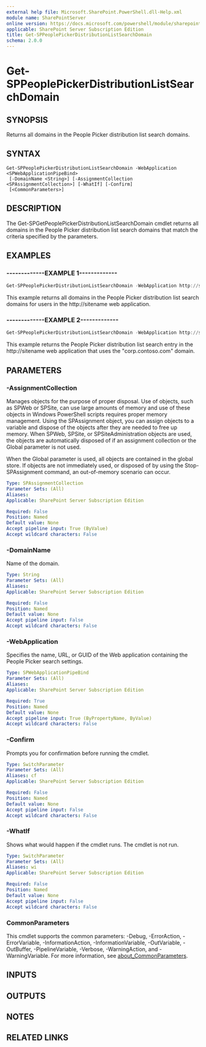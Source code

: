 ```yaml
---
external help file: Microsoft.SharePoint.PowerShell.dll-Help.xml
module name: SharePointServer
online version: https://docs.microsoft.com/powershell/module/sharepoint-server/get-sppeoplepickerdistributionlistsearchdomain
applicable: SharePoint Server Subscription Edition
title: Get-SPPeoplePickerDistributionListSearchDomain
schema: 2.0.0
---
```


# Get-SPPeoplePickerDistributionListSearchDomain

## SYNOPSIS
Returns all domains in the People Picker distribution list search domains.

## SYNTAX

```
Get-SPPeoplePickerDistributionListSearchDomain -WebApplication <SPWebApplicationPipeBind>
 [-DomainName <String>] [-AssignmentCollection <SPAssignmentCollection>] [-WhatIf] [-Confirm]
 [<CommonParameters>]
```

## DESCRIPTION
The Get-SPGetPeoplePickerDistributionListSearchDomain cmdlet returns all domains in the People Picker distribution list search domains that match the criteria specified by the parameters.

## EXAMPLES

### -------------EXAMPLE 1------------- 
```powershell
Get-SPPeoplePickerDistributionListSearchDomain -WebApplication http://sitename
```

This example returns all domains in the People Picker distribution list search domains for users in the http://sitename web application.

### -------------EXAMPLE 2------------- 
```powershell
Get-SPPeoplePickerDistributionListSearchDomain -WebApplication http://sitename -DomainName "corp.contoso.com"
```

This example returns the People Picker distribution list search entry in the http://sitename web application that uses the "corp.contoso.com" domain.

## PARAMETERS

### -AssignmentCollection
Manages objects for the purpose of proper disposal.
Use of objects, such as SPWeb or SPSite, can use large amounts of memory and use of these objects in Windows PowerShell scripts requires proper memory management.
Using the SPAssignment object, you can assign objects to a variable and dispose of the objects after they are needed to free up memory.
When SPWeb, SPSite, or SPSiteAdministration objects are used, the objects are automatically disposed of if an assignment collection or the Global parameter is not used.

When the Global parameter is used, all objects are contained in the global store.
If objects are not immediately used, or disposed of by using the Stop-SPAssignment command, an out-of-memory scenario can occur.

```yaml
Type: SPAssignmentCollection
Parameter Sets: (All)
Aliases:
Applicable: SharePoint Server Subscription Edition

Required: False
Position: Named
Default value: None
Accept pipeline input: True (ByValue)
Accept wildcard characters: False
```

### -DomainName
Name of the domain.

```yaml
Type: String
Parameter Sets: (All)
Aliases:
Applicable: SharePoint Server Subscription Edition

Required: False
Position: Named
Default value: None
Accept pipeline input: False
Accept wildcard characters: False
```

### -WebApplication
Specifies the name, URL, or GUID of the Web application containing the People Picker search settings.

```yaml
Type: SPWebApplicationPipeBind
Parameter Sets: (All)
Aliases:
Applicable: SharePoint Server Subscription Edition

Required: True
Position: Named
Default value: None
Accept pipeline input: True (ByPropertyName, ByValue)
Accept wildcard characters: False
```

### -Confirm
Prompts you for confirmation before running the cmdlet.

```yaml
Type: SwitchParameter
Parameter Sets: (All)
Aliases: cf
Applicable: SharePoint Server Subscription Edition

Required: False
Position: Named
Default value: None
Accept pipeline input: False
Accept wildcard characters: False
```

### -WhatIf
Shows what would happen if the cmdlet runs.
The cmdlet is not run.

```yaml
Type: SwitchParameter
Parameter Sets: (All)
Aliases: wi
Applicable: SharePoint Server Subscription Edition

Required: False
Position: Named
Default value: None
Accept pipeline input: False
Accept wildcard characters: False
```

### CommonParameters
This cmdlet supports the common parameters: -Debug, -ErrorAction, -ErrorVariable, -InformationAction, -InformationVariable, -OutVariable, -OutBuffer, -PipelineVariable, -Verbose, -WarningAction, and -WarningVariable. For more information, see [about_CommonParameters](https://go.microsoft.com/fwlink/?LinkID=113216).

## INPUTS

## OUTPUTS

## NOTES

## RELATED LINKS
